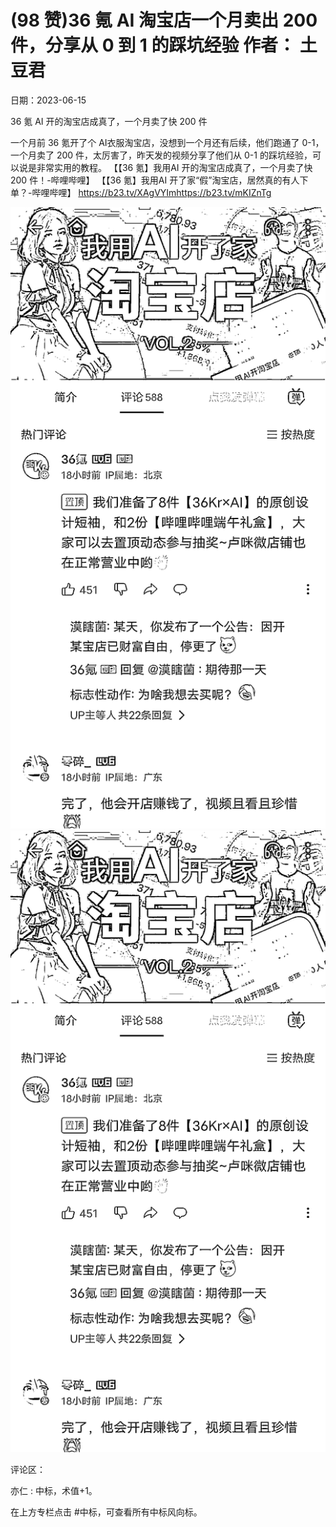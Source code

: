
# (98 赞)36 氪 AI 淘宝店⼀个⽉卖出 200 件，分享从 0 到 1 的踩坑经验 作者： ⼟⾖君 

⽇期：2023-06-15 

36 氪 AI 开的淘宝店成真了，⼀个⽉卖了快 200 件 

⼀个⽉前 36 氪开了个 AI⾐服淘宝店，没想到⼀个⽉还有后续，他们跑通了 0-1，⼀个⽉卖了 200 件，太厉害了，昨天发的视频分享了他们从 0-1 的踩坑经验，可以说是⾮常实⽤的教程。 【【36 氪】我⽤AI 开的淘宝店成真了，⼀个⽉卖了快 200 件！-哔哩哔哩】 【【36 氪】我⽤AI 开了家“假”淘宝店，居然真的有⼈下单？-哔哩哔哩】 https://b23.tv/XAgVYImhttps://b23.tv/mKIZnTg 

![](img/ai-huihua2_152.png)![](img/ai-huihua2_153.png)

评论区：

亦仁 : 中标，术值+1。 

在上⽅专栏点击 #中标，可查看所有中标⻛向标。 
